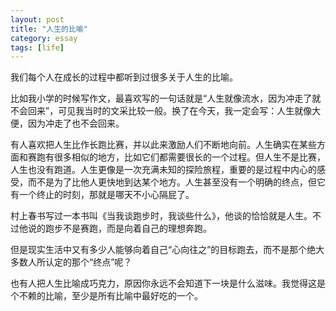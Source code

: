 ```yaml
---
layout: post
title: "人生的比喻"
category: essay
tags: [life]
---
```



我们每个人在成长的过程中都听到过很多关于人生的比喻。


比如我小学的时候写作文，最喜欢写的一句话就是“人生就像流水，因为冲走了就不会回来”，可见我当时的文采比较一般。换了在今天，我一定会写：人生就像大便，因为冲走了也不会回来。


有人喜欢把人生比作长跑比赛，并以此来激励人们不断地向前。人生确实在某些方面和赛跑有很多相似的地方，比如它们都需要很长的一个过程。但人生不是比赛，人生也没有跑道。人生更像是一次充满未知的探险旅程，重要的是过程中内心的感受，而不是为了比他人更快地到达某个地方。人生甚至没有一个明确的终点，但它有一个终止的时刻，那就是哪天不小心隔屁了。


村上春书写过一本书叫《当我谈跑步时，我谈些什么》，他谈的恰恰就是人生。不过他说的跑步不是赛跑，而是向着自己的理想奔跑。


但是现实生活中又有多少人能够向着自己“心向往之”的目标跑去，而不是那个绝大多数人所认定的那个“终点”呢？


也有人把人生比喻成巧克力，原因你永远不会知道下一块是什么滋味。我觉得这是个不赖的比喻，至少是所有比喻中最好吃的一个。
